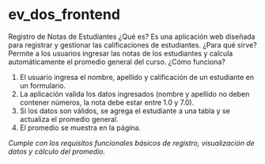 # ev_dos_frontend
Registro de Notas de Estudiantes
¿Qué es?
Es una aplicación web diseñada para registrar y gestionar las calificaciones de estudiantes.
¿Para qué sirve?
Permite a los usuarios ingresar las notas de los estudiantes y calcula automáticamente el promedio general del curso.
¿Cómo funciona?
1.  El usuario ingresa el nombre, apellido y calificación de un estudiante en un formulario.
2.  La aplicación valida los datos ingresados (nombre y apellido no deben contener números, la nota debe estar entre 1.0 y 7.0).
3.  Si los datos son válidos, se agrega el estudiante a una tabla y se actualiza el promedio general.
4.  El promedio se muestra en la página.

*Cumple con los requisitos funcionales básicos de registro, visualización de datos y cálculo del promedio.*
